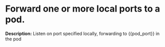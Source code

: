 # Forward one or more local ports to a pod.

**Description:** Listen on port specified locally, forwarding to {{pod_port}} in the pod

